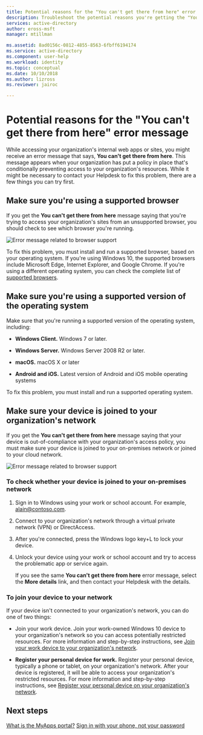 ```yaml
---
title: Potential reasons for the "You can't get there from here" error message in Azure Active Directory| Microsoft Docs
description: Troubleshoot the potential reasons you're getting the "You can't get there from here" error message.
services: active-directory
author: eross-msft 
manager: mtillman

ms.assetid: 8ad0156c-0812-4855-8563-6fbff6194174
ms.service: active-directory
ms.component: user-help
ms.workload: identity
ms.topic: conceptual
ms.date: 10/10/2018
ms.author: lizross
ms.reviewer: jairoc

---
```

# Potential reasons for the "You can't get there from here" error message
While accessing your organization's internal web apps or sites, you might receive an error message that says, **You can't get there from here**. This message appears when your organization has put a policy in place that's conditionally preventing access to your organization's resources. While it might be necessary to contact your Helpdesk to fix this problem, there are a few things you can try first.

## Make sure you're using a supported browser
If you get the **You can't get there from here** message saying that you're trying to access your organization's sites from an unsupported browser, you should check to see which browser you're running.

![Error message related to browser support](media/active-directory-conditional-access-device-remediation/02.png)

To fix this problem, you must install and run a supported browser, based on your operating system. If you're using Windows 10, the supported browsers include Microsoft Edge, Internet Explorer, and Google Chrome. If you're using a different operating system, you can check the complete list of [supported browsers](../conditional-access/technical-reference#supported-browsers.md).

## Make sure you're using a supported version of the operating system
Make sure that you're running a supported version of the operating system, including:

- **Windows Client.** Windows 7 or later.

- **Windows Server.** Windows Server 2008 R2 or later.

- **macOS.** macOS X or later

- **Android and iOS.** Latest version of Android and iOS mobile operating systems

To fix this problem, you must install and run a supported operating system.

## Make sure your device is joined to your organization's network
If you get the **You can't get there from here** message saying that your device is out-of-compliance with your organization's access policy, you must make sure your device is joined to your on-premises network or joined to your cloud network.

![Error message related to browser support](media/active-directory-conditional-access-device-remediation/01.png)

### To check whether your device is joined to your on-premises network
1. Sign in to Windows using your work or school account. For example, alain@contoso.com.

2. Connect to your organization's network through a virtual private network (VPN) or DirectAccess.

3. After you're connected, press the Windows logo key+L to lock your device.

4. Unlock your device using your work or school account and try to access the problematic app or service again.

    If you see the same **You can't get there from here** error message, select the **More details** link, and then contact your Helpdesk with the details.

### To join your device to your network
If your device isn't connected to your organization's network, you can do one of two things:

- Join your work device. Join your work-owned Windows 10 device to your organization's network so you can access potentially restricted resources. For more information and step-by-step instructions, see [Join your work device to your organization's network](user-help-join-device-on-network.md).

- **Register your personal device for work.** Register your personal device, typically a phone or tablet, on your organization's network. After your device is registered, it will be able to access your organization's restricted resources. For more information and step-by-step instructions, see [Register your personal device on your organization's network](user-help-register-device-on-network.md).

## Next steps
[What is the MyApps portal?](active-directory-saas-access-panel-introduction.md)
[Sign in with your phone, not your password](microsoft-authenticator-app-phone-signin-faq.md)